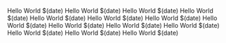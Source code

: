 Hello World $(date)
Hello World $(date)
Hello World $(date)
Hello World $(date)
Hello World $(date)
Hello World $(date)
Hello World $(date)
Hello World $(date)
Hello World $(date)
Hello World $(date)
Hello World $(date)
Hello World $(date)
Hello World $(date)
Hello World $(date)

